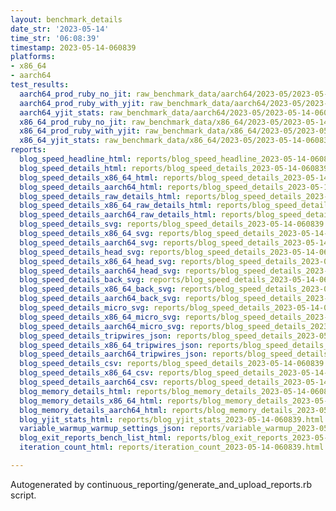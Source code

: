 ```yaml
---
layout: benchmark_details
date_str: '2023-05-14'
time_str: '06:08:39'
timestamp: 2023-05-14-060839
platforms:
- x86_64
- aarch64
test_results:
  aarch64_prod_ruby_no_jit: raw_benchmark_data/aarch64/2023-05/2023-05-14-060839_basic_benchmark_aarch64_prod_ruby_no_jit.json
  aarch64_prod_ruby_with_yjit: raw_benchmark_data/aarch64/2023-05/2023-05-14-060839_basic_benchmark_aarch64_prod_ruby_with_yjit.json
  aarch64_yjit_stats: raw_benchmark_data/aarch64/2023-05/2023-05-14-060839_basic_benchmark_aarch64_yjit_stats.json
  x86_64_prod_ruby_no_jit: raw_benchmark_data/x86_64/2023-05/2023-05-14-060839_basic_benchmark_x86_64_prod_ruby_no_jit.json
  x86_64_prod_ruby_with_yjit: raw_benchmark_data/x86_64/2023-05/2023-05-14-060839_basic_benchmark_x86_64_prod_ruby_with_yjit.json
  x86_64_yjit_stats: raw_benchmark_data/x86_64/2023-05/2023-05-14-060839_basic_benchmark_x86_64_yjit_stats.json
reports:
  blog_speed_headline_html: reports/blog_speed_headline_2023-05-14-060839.html
  blog_speed_details_html: reports/blog_speed_details_2023-05-14-060839.html
  blog_speed_details_x86_64_html: reports/blog_speed_details_2023-05-14-060839.x86_64.html
  blog_speed_details_aarch64_html: reports/blog_speed_details_2023-05-14-060839.aarch64.html
  blog_speed_details_raw_details_html: reports/blog_speed_details_2023-05-14-060839.raw_details.html
  blog_speed_details_x86_64_raw_details_html: reports/blog_speed_details_2023-05-14-060839.x86_64.raw_details.html
  blog_speed_details_aarch64_raw_details_html: reports/blog_speed_details_2023-05-14-060839.aarch64.raw_details.html
  blog_speed_details_svg: reports/blog_speed_details_2023-05-14-060839.svg
  blog_speed_details_x86_64_svg: reports/blog_speed_details_2023-05-14-060839.x86_64.svg
  blog_speed_details_aarch64_svg: reports/blog_speed_details_2023-05-14-060839.aarch64.svg
  blog_speed_details_head_svg: reports/blog_speed_details_2023-05-14-060839.head.svg
  blog_speed_details_x86_64_head_svg: reports/blog_speed_details_2023-05-14-060839.x86_64.head.svg
  blog_speed_details_aarch64_head_svg: reports/blog_speed_details_2023-05-14-060839.aarch64.head.svg
  blog_speed_details_back_svg: reports/blog_speed_details_2023-05-14-060839.back.svg
  blog_speed_details_x86_64_back_svg: reports/blog_speed_details_2023-05-14-060839.x86_64.back.svg
  blog_speed_details_aarch64_back_svg: reports/blog_speed_details_2023-05-14-060839.aarch64.back.svg
  blog_speed_details_micro_svg: reports/blog_speed_details_2023-05-14-060839.micro.svg
  blog_speed_details_x86_64_micro_svg: reports/blog_speed_details_2023-05-14-060839.x86_64.micro.svg
  blog_speed_details_aarch64_micro_svg: reports/blog_speed_details_2023-05-14-060839.aarch64.micro.svg
  blog_speed_details_tripwires_json: reports/blog_speed_details_2023-05-14-060839.tripwires.json
  blog_speed_details_x86_64_tripwires_json: reports/blog_speed_details_2023-05-14-060839.x86_64.tripwires.json
  blog_speed_details_aarch64_tripwires_json: reports/blog_speed_details_2023-05-14-060839.aarch64.tripwires.json
  blog_speed_details_csv: reports/blog_speed_details_2023-05-14-060839.csv
  blog_speed_details_x86_64_csv: reports/blog_speed_details_2023-05-14-060839.x86_64.csv
  blog_speed_details_aarch64_csv: reports/blog_speed_details_2023-05-14-060839.aarch64.csv
  blog_memory_details_html: reports/blog_memory_details_2023-05-14-060839.html
  blog_memory_details_x86_64_html: reports/blog_memory_details_2023-05-14-060839.x86_64.html
  blog_memory_details_aarch64_html: reports/blog_memory_details_2023-05-14-060839.aarch64.html
  blog_yjit_stats_html: reports/blog_yjit_stats_2023-05-14-060839.html
  variable_warmup_warmup_settings_json: reports/variable_warmup_2023-05-14-060839.warmup_settings.json
  blog_exit_reports_bench_list_html: reports/blog_exit_reports_2023-05-14-060839.bench_list.html
  iteration_count_html: reports/iteration_count_2023-05-14-060839.html

---
```

Autogenerated by continuous_reporting/generate_and_upload_reports.rb script.
